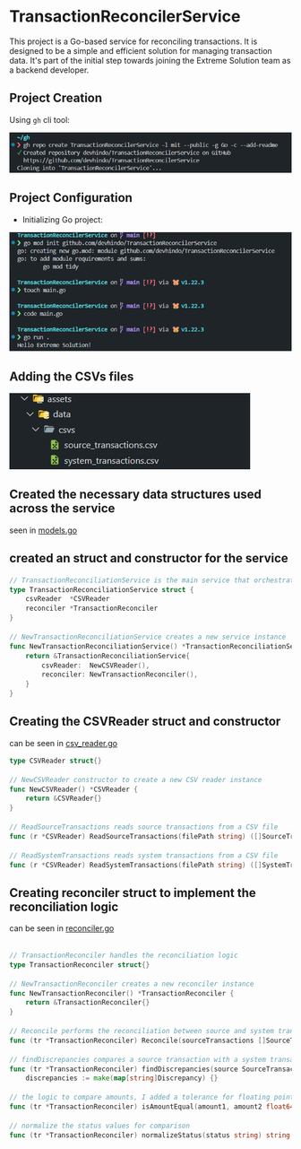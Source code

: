 # TransactionReconcilerService

This project is a Go-based service for reconciling transactions. It is designed to be a simple and efficient solution for managing transaction data. It's part of the initial step towards joining the Extreme Solution team as a backend developer.

## Project Creation

Using `gh` cli tool:

![Project Creation](./assets/imgs/projecCreation.png)

## Project Configuration


- Initializing Go project:

![Initializing Go project](./assets/imgs/initGoProject.png)

## Adding the CSVs files

![Adding the CSVs files](./assets/imgs/CSVsFiles.png)

## Created the necessary data structures used across the service

seen in [models.go](./models.go)



## created an struct and constructor for the service

```Go
// TransactionReconciliationService is the main service that orchestrates the reconciliation process
type TransactionReconciliationService struct {
	csvReader  *CSVReader
	reconciler *TransactionReconciler
}

// NewTransactionReconciliationService creates a new service instance
func NewTransactionReconciliationService() *TransactionReconciliationService {
	return &TransactionReconciliationService{
		csvReader:  NewCSVReader(),
		reconciler: NewTransactionReconciler(),
	}
}
```
## Creating the CSVReader struct and constructor

can be seen in [csv_reader.go](./csv_reader.go)

```Go
type CSVReader struct{}

// NewCSVReader constructor to create a new CSV reader instance
func NewCSVReader() *CSVReader {
	return &CSVReader{}
}

// ReadSourceTransactions reads source transactions from a CSV file
func (r *CSVReader) ReadSourceTransactions(filePath string) ([]SourceTransaction, error) {}

// ReadSystemTransactions reads system transactions from a CSV file
func (r *CSVReader) ReadSystemTransactions(filePath string) ([]SystemTransaction, error) {}
```
## Creating reconciler struct to implement the reconciliation logic

can be seen in [reconciler.go](./reconciler.go)

```Go

// TransactionReconciler handles the reconciliation logic
type TransactionReconciler struct{}

// NewTransactionReconciler creates a new reconciler instance
func NewTransactionReconciler() *TransactionReconciler {
	return &TransactionReconciler{}
}

// Reconcile performs the reconciliation between source and system transactions
func (tr *TransactionReconciler) Reconcile(sourceTransactions []SourceTransaction, systemTransactions []SystemTransaction) *ReconciliationResult {}

// findDiscrepancies compares a source transaction with a system transaction and returns discrepancies
func (tr *TransactionReconciler) findDiscrepancies(source SourceTransaction, system SystemTransaction) map[string]Discrepancy {
	discrepancies := make(map[string]Discrepancy) {}

// the logic to compare amounts, I added a tolerance for floating point percision
func (tr *TransactionReconciler) isAmountEqual(amount1, amount2 float64) bool {}

// normalize the status values for comparison
func (tr *TransactionReconciler) normalizeStatus(status string) string
```
